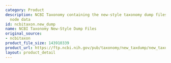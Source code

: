 ```yaml
---
category: Product
description: NCBI Taxonomy containing the new-style taxonomy dump files with extended
  node data
id: ncbitaxon.new_dump
name: NCBI Taxonomy New-Style Dump Files
original_source:
- ncbitaxon
product_file_size: 143910339
product_url: https://ftp.ncbi.nih.gov/pub/taxonomy/new_taxdump/new_taxdump.tar.gz
layout: product_detail
---
```

